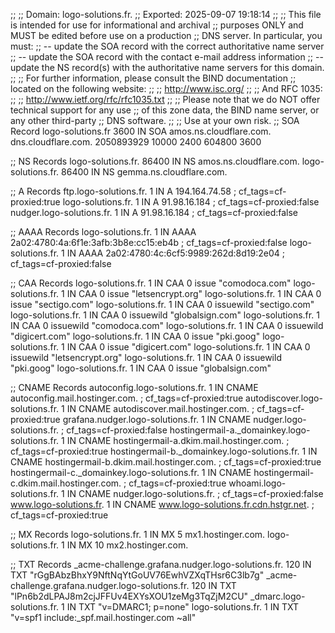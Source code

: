 ;;
;; Domain:     logo-solutions.fr.
;; Exported:   2025-09-07 19:18:14
;;
;; This file is intended for use for informational and archival
;; purposes ONLY and MUST be edited before use on a production
;; DNS server.  In particular, you must:
;;   -- update the SOA record with the correct authoritative name server
;;   -- update the SOA record with the contact e-mail address information
;;   -- update the NS record(s) with the authoritative name servers for this domain.
;;
;; For further information, please consult the BIND documentation
;; located on the following website:
;;
;; http://www.isc.org/
;;
;; And RFC 1035:
;;
;; http://www.ietf.org/rfc/rfc1035.txt
;;
;; Please note that we do NOT offer technical support for any use
;; of this zone data, the BIND name server, or any other third-party
;; DNS software.
;;
;; Use at your own risk.
;; SOA Record
logo-solutions.fr	3600	IN	SOA	amos.ns.cloudflare.com. dns.cloudflare.com. 2050893929 10000 2400 604800 3600

;; NS Records
logo-solutions.fr.	86400	IN	NS	amos.ns.cloudflare.com.
logo-solutions.fr.	86400	IN	NS	gemma.ns.cloudflare.com.

;; A Records
ftp.logo-solutions.fr.	1	IN	A	194.164.74.58 ; cf_tags=cf-proxied:true
logo-solutions.fr.	1	IN	A	91.98.16.184 ; cf_tags=cf-proxied:false
nudger.logo-solutions.fr.	1	IN	A	91.98.16.184 ; cf_tags=cf-proxied:false

;; AAAA Records
logo-solutions.fr.	1	IN	AAAA	2a02:4780:4a:6f1e:3afb:3b8e:cc15:eb4b ; cf_tags=cf-proxied:false
logo-solutions.fr.	1	IN	AAAA	2a02:4780:4c:6cf5:9989:262d:8d19:2e04 ; cf_tags=cf-proxied:false

;; CAA Records
logo-solutions.fr.	1	IN	CAA	0 issue "comodoca.com"
logo-solutions.fr.	1	IN	CAA	0 issue "letsencrypt.org"
logo-solutions.fr.	1	IN	CAA	0 issue "sectigo.com"
logo-solutions.fr.	1	IN	CAA	0 issuewild "sectigo.com"
logo-solutions.fr.	1	IN	CAA	0 issuewild "globalsign.com"
logo-solutions.fr.	1	IN	CAA	0 issuewild "comodoca.com"
logo-solutions.fr.	1	IN	CAA	0 issuewild "digicert.com"
logo-solutions.fr.	1	IN	CAA	0 issue "pki.goog"
logo-solutions.fr.	1	IN	CAA	0 issue "digicert.com"
logo-solutions.fr.	1	IN	CAA	0 issuewild "letsencrypt.org"
logo-solutions.fr.	1	IN	CAA	0 issuewild "pki.goog"
logo-solutions.fr.	1	IN	CAA	0 issue "globalsign.com"

;; CNAME Records
autoconfig.logo-solutions.fr.	1	IN	CNAME	autoconfig.mail.hostinger.com. ; cf_tags=cf-proxied:true
autodiscover.logo-solutions.fr.	1	IN	CNAME	autodiscover.mail.hostinger.com. ; cf_tags=cf-proxied:true
grafana.nudger.logo-solutions.fr.	1	IN	CNAME	nudger.logo-solutions.fr. ; cf_tags=cf-proxied:false
hostingermail-a._domainkey.logo-solutions.fr.	1	IN	CNAME	hostingermail-a.dkim.mail.hostinger.com. ; cf_tags=cf-proxied:true
hostingermail-b._domainkey.logo-solutions.fr.	1	IN	CNAME	hostingermail-b.dkim.mail.hostinger.com. ; cf_tags=cf-proxied:true
hostingermail-c._domainkey.logo-solutions.fr.	1	IN	CNAME	hostingermail-c.dkim.mail.hostinger.com. ; cf_tags=cf-proxied:true
whoami.logo-solutions.fr.	1	IN	CNAME	nudger.logo-solutions.fr. ; cf_tags=cf-proxied:false
www.logo-solutions.fr.	1	IN	CNAME	www.logo-solutions.fr.cdn.hstgr.net. ; cf_tags=cf-proxied:true

;; MX Records
logo-solutions.fr.	1	IN	MX	5 mx1.hostinger.com.
logo-solutions.fr.	1	IN	MX	10 mx2.hostinger.com.

;; TXT Records
_acme-challenge.grafana.nudger.logo-solutions.fr.	120	IN	TXT	"rGgBAbzBhxY9NftNqYtGoUV76EwhVZXqTHsr6C3lb7g"
_acme-challenge.grafana.nudger.logo-solutions.fr.	120	IN	TXT	"lPn6b2dLPAJ8m2cjJFFUv4EXYsXOU1zeMg3TqZjM2CU"
_dmarc.logo-solutions.fr.	1	IN	TXT	"v=DMARC1; p=none"
logo-solutions.fr.	1	IN	TXT	"v=spf1 include:_spf.mail.hostinger.com ~all"

